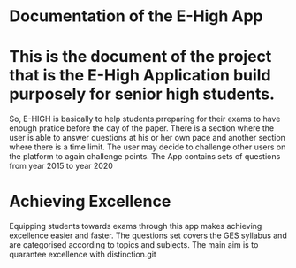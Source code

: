# Documentation of the E-High App

# This is the document of the project that is the E-High Application build purposely for senior high students.
So, E-HIGH is basically to help students prreparing for their exams to have enough pratice before the day of the paper. There is a section where the user is able to answer questions at his or her own pace and another section where there is a time limit. The user may decide to challenge other users on the platform to again challenge points. 
 The App contains sets of questions from year 2015 to year 2020
# Achieving Excellence
Equipping students towards exams through this app makes achieving excellence easier and faster. The questions set covers the GES syllabus and are categorised according to topics and subjects. The main aim is to quarantee excellence with distinction.git 

